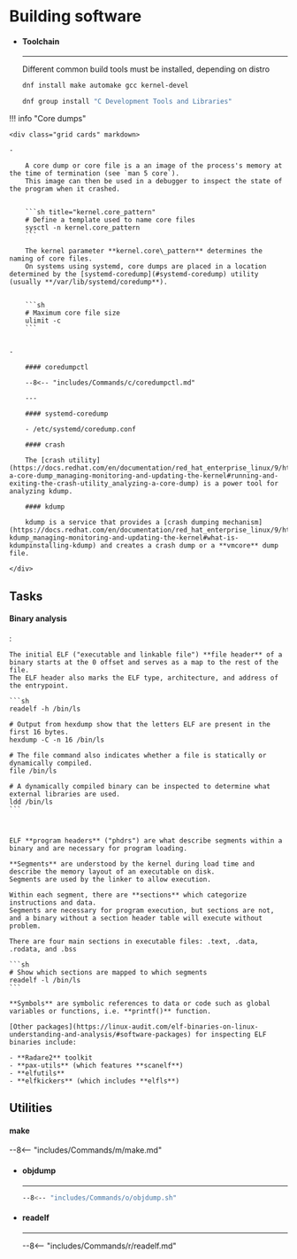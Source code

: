 # Building software

<div class="grid cards" markdown>

-   #### Toolchain

    ---

    Different common build tools must be installed, depending on distro

    ```sh
    dnf install make automake gcc kernel-devel

    dnf group install "C Development Tools and Libraries"
    ```

</div>

!!! info "Core dumps"

    <div class="grid cards" markdown>

    -   

        A core dump or core file is a an image of the process's memory at the time of termination (see `man 5 core`).
        This image can then be used in a debugger to inspect the state of the program when it crashed. 


        ```sh title="kernel.core_pattern"
        # Define a template used to name core files
        sysctl -n kernel.core_pattern
        ```

        The kernel parameter **kernel.core\_pattern** determines the naming of core files.
        On systems using systemd, core dumps are placed in a location determined by the [systemd-coredump](#systemd-coredump) utility (usually **/var/lib/systemd/coredump**).


        ```sh
        # Maximum core file size
        ulimit -c
        ```


    -   

        #### coredumpctl

        --8<-- "includes/Commands/c/coredumpctl.md"

        ---

        #### systemd-coredump

        - /etc/systemd/coredump.conf

        #### crash

        The [crash utility](https://docs.redhat.com/en/documentation/red_hat_enterprise_linux/9/html/managing_monitoring_and_updating_the_kernel/analyzing-a-core-dump_managing-monitoring-and-updating-the-kernel#running-and-exiting-the-crash-utility_analyzing-a-core-dump) is a power tool for analyzing kdump.

        #### kdump

        kdump is a service that provides a [crash dumping mechanism](https://docs.redhat.com/en/documentation/red_hat_enterprise_linux/9/html/managing_monitoring_and_updating_the_kernel/installing-kdump_managing-monitoring-and-updating-the-kernel#what-is-kdumpinstalling-kdump) and creates a crash dump or a **vmcore** dump file.

    </div>

## Tasks

#### Binary analysis
:   

    The initial ELF ("executable and linkable file") **file header** of a binary starts at the 0 offset and serves as a map to the rest of the file.
    The ELF header also marks the ELF type, architecture, and address of the entrypoint.

    ```sh
    readelf -h /bin/ls

    # Output from hexdump show that the letters ELF are present in the first 16 bytes.
    hexdump -C -n 16 /bin/ls

    # The file command also indicates whether a file is statically or dynamically compiled.
    file /bin/ls

    # A dynamically compiled binary can be inspected to determine what external libraries are used.
    ldd /bin/ls
    ```



    ELF **program headers** ("phdrs") are what describe segments within a binary and are necessary for program loading.

    **Segments** are understood by the kernel during load time and describe the memory layout of an executable on disk.
    Segments are used by the linker to allow execution.

    Within each segment, there are **sections** which categorize instructions and data.
    Segments are necessary for program execution, but sections are not, and a binary without a section header table will execute without problem.

    There are four main sections in executable files: .text, .data, .rodata, and .bss

    ```sh
    # Show which sections are mapped to which segments
    readelf -l /bin/ls
    ```

    **Symbols** are symbolic references to data or code such as global variables or functions, i.e. **printf()** function.

    [Other packages](https://linux-audit.com/elf-binaries-on-linux-understanding-and-analysis/#software-packages) for inspecting ELF binaries include:
    
    - **Radare2** toolkit
    - **pax-utils** (which features **scanelf**)
    - **elfutils**
    - **elfkickers** (which includes **elfls**)

## Utilities


#### make

--8<-- "includes/Commands/m/make.md"

-   #### objdump

    ---

    ```sh
    --8<-- "includes/Commands/o/objdump.sh"
    ```

-   #### readelf

    ---

    --8<-- "includes/Commands/r/readelf.md"

</div>

